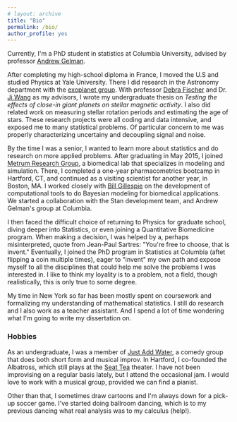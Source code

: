 ```yaml
---
# layout: archive
title: "Bio"
permalink: /bio/
author_profile: yes
---
```


Currently, I'm a PhD student in statistics at Columbia University,
advised by professor [Andrew Gelman](http://www.stat.columbia.edu/~gelman/).

After completing my high-school diploma in France, I moved the U.S and studied
Physics at Yale University.
There I did research in the Astronomy department with the
[exoplanet group](http://exoplanets.astro.yale.edu/).
With professor [Debra Fischer](http://exoplanets.astro.yale.edu/people/dfischer.php)
and Dr. [Ji Wang](https://www.asc.ohio-state.edu/wang.12220/) as my advisors,
I wrote my undergraduate thesis on
_Testing the effects of close-in giant planets on stellar magnetic activity_.
I also did related work on measuring stellar rotation periods and estimating
the age of stars.
These research projects were all coding and data intensive,
and exposed me to many statistical problems.
Of particular concern to me was properly characterizing uncertainy and decoupling
signal and noise.

By the time I was a senior, I wanted to learn more about statistics and
do research on more applied problems. 
After graduating in May 2015, I joined [Metrum Research Group](https://metrumrg.com/),
a biomedical lab that specializes in modeling and simulation.
There, I completed a one-year pharmacometrics bootcamp in Hartford, CT,
and continued as a visiting scientist for another year, in Boston, MA.
I worked closely with [Bill Gillespie](https://metrumrg.com/team_member/william-r-gillespie-ph-d/)
on the development of computational tools to do Bayesian modeling for biomedical applications.
We started a collaboration with the Stan development team, and Andrew Gelman's group
at Columbia.

I then faced the difficult choice of returning to Physics for graduate school,
diving deeper into Statistics, or even joining a Quantitative Biomedicine program.
When making a decision, I was helped by a, perhaps misinterpreted, quote from Jean-Paul Sartres:
"You're free to choose, that is invent." Eventually, I joined the PhD program in Statistics
at Columbia (aftet flipping a coin multiple times), 
eager to "invent" my own path and expose myself to all the disciplines
that could help me solve the problems I was interested in.
I like to think my loyality is to a problem, not a field, though realistically,
this is only true to some degree.

My time in New York so far has been mostly spent on coursework and formalizing my understanding
of mathematical statistics. I still do research and I also work as a teacher assistant.
And I spend a lot of time wondering what I'm going to write my dissertation on.

### Hobbies
As an undergraduate, I was a member of [Just Add Water](http://www.justaddwateryale.com/),
a comedy group that does both short form and musical improv.
In Hartford, I co-founded the Albatross, which still plays at the [Seat Tea](https://seateaimprov.com/) theater.
I have not been improvising on a regular basis lately, but I attend the occasional jam.
I would love to work with a musical group, provided we can find a pianist.

Other than that, I sometimes draw cartoons and I'm always down for a pick-up soccer game. 
I've started doing ballroom dancing, which
is to my previous dancing what real analysis was to my calculus (help!).
